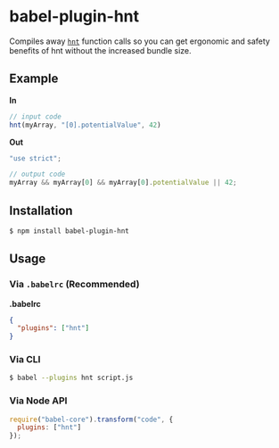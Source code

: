 # babel-plugin-hnt

Compiles away [`hnt`](https://github.com/divyagnan/hnt) function calls so you can get ergonomic and safety benefits of hnt without the increased bundle size. 

## Example

**In**

```js
// input code
hnt(myArray, "[0].potentialValue", 42)
```

**Out**

```js
"use strict";

// output code
myArray && myArray[0] && myArray[0].potentialValue || 42;
```

## Installation

```sh
$ npm install babel-plugin-hnt
```

## Usage

### Via `.babelrc` (Recommended)

**.babelrc**

```json
{
  "plugins": ["hnt"]
}
```

### Via CLI

```sh
$ babel --plugins hnt script.js
```

### Via Node API

```javascript
require("babel-core").transform("code", {
  plugins: ["hnt"]
});
```
